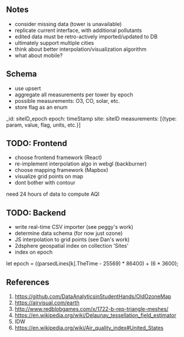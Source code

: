 Notes
-----

- consider missing data (tower is unavailable)
- replicate current interface, with additional pollutants
- edited data must be retro-actively imported/updated to DB
- ultimately support multiple cities
- think about better interpolation/visualization algorithm
- what about mobile?


Schema
------

- use upsert
- aggregate all measurements per tower by epoch
- possible measurements: O3, CO, solar, etc.
- store flag as an enum

_id: siteID_epoch
epoch: timeStamp
site: siteID
measurements: [{type: param, value, flag, units, etc.}]


TODO: Frontend
--------------

- choose frontend framework (React)
- re-implement interpolation algo in webgl (backburner)
- choose mapping framework (Mapbox)
- visualize grid points on map
- dont bother with contour

need 24 hours of data to compute AQI


TODO: Backend
-------------

- write real-time CSV importer (see peggy's work)
- determine data schema (for now just ozone)
- JS interpolation to grid points (see Dan's work)
- 2dsphere geospatial index on collection 'Sites'
- index on epoch

let epoch = ((parsedLines[k].TheTime - 25569) * 86400) + (6 * 3600);


References
----------

1. https://github.com/DataAnalyticsinStudentHands/OldOzoneMap
2. https://airvisual.com/earth
3. http://www.redblobgames.com/x/1722-b-rep-triangle-meshes/
4. https://en.wikipedia.org/wiki/Delaunay_tessellation_field_estimator
5. IDW
6. https://en.wikipedia.org/wiki/Air_quality_index#United_States